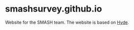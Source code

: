 # smashsurvey.github.io
Website for the SMASH team. The website is based on [Hyde](https://hyde.getpoole.com/).
